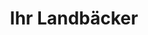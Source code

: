 ---
title: "Ihr Landbäcker"
url: /brandenburg-an-der-havel/ihr-landbaecker-am-gleisdreieck/
shop: Bäckerei
---